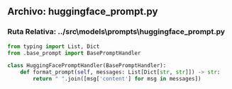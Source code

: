 
## Archivo: huggingface_prompt.py
### Ruta Relativa: ../src\models\prompts\huggingface_prompt.py

```python
from typing import List, Dict
from .base_prompt import BasePromptHandler

class HuggingFacePromptHandler(BasePromptHandler):
    def format_prompt(self, messages: List[Dict[str, str]]) -> str:
        return " ".join([msg['content'] for msg in messages])

```
